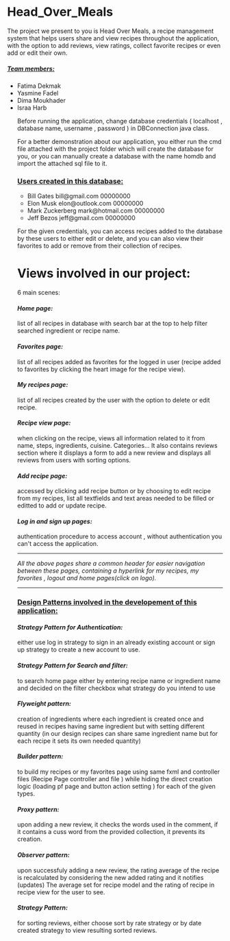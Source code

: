 # Head_Over_Meals

The project we present to you is Head Over Meals, a recipe management system that helps users share and view recipes throughout the application, with the option to add reviews, view ratings, collect favorite recipes or even add or edit their own.

<h5><u>Team members:</u></h4>
<ul>
<li>Fatima Dekmak</li>
<li>Yasmine Fadel</li>
<li>Dima Moukhader</li>
<li>Israa Harb</li>

Before running the application, change database credentials ( localhost , database name, username , password ) in DBConnection java class.

For a better demonstration about our application, you either run the cmd file attached with the project folder which will create the database for you, or you can manually create a database with the name homdb and import the attached sql file to it.

<h3><u>Users created in this database:</u></h3>
<ul>
<li>Bill Gates
bill@gmail.com
00000000</li>

<li>Elon Musk
elon@outlook.com
00000000</li>

<li>Mark Zuckerberg
mark@hotmail.com
00000000</li>

<li>Jeff Bezos
jeff@gmail.com
00000000</li>
  </ul>

For the given credentials, you can access recipes added to the database by these users to either edit or delete, and you can also view their favorites to add or remove from their collection of recipes.

  <h1>Views involved in our project:</h1>
6 main scenes:

  <h4><i>Home page:</i></h4>
  list of all recipes in database with search bar at the top to help filter searched ingredient or recipe name.

  <h4><i>Favorites page:</i></h4>
  list of all recipes added as favorites for the logged in user (recipe added to favorites by clicking the heart image for the recipe view).

  <h4><i>My recipes page:</i></h4> 
  list of all recipes created by the user with the option to delete or edit recipe.

  <h4><i>Recipe view page:</i></h4> 
  when clicking on the recipe, views all information related to it from name, steps, ingredients, cuisine. Categories... It also contains reviews section where it displays a form to add a new review and displays all reviews from users with sorting options.

  <h4><i>Add recipe page:</i></h4> 
  accessed by clicking add recipe button or by choosing to edit recipe from my recipes, list all textfields and text areas needed to be filled or editted to add or update recipe.

  <h4><i>Log in and sign up pages:</i></h4> 
authentication procedure to access account , without authentication you can't access the application.
<hr>
<i>All the above pages share a common header for easier navigation between these pages, containing a hyperlink for my recipes, my favorites , logout and home pages(click on logo).</i>
<hr>
  <h3><u>Design Patterns involved in the developement of this application:</u></h3>

<h4><i>Strategy Pattern for Authentication:</i></h4> 
  either use log in strategy to sign in an already existing account or sign up strategy to create a new account to use.

<h4><i>Strategy Pattern for Search and filter: </i></h4> 
  to search home page either by entering recipe name or ingredient name and decided on the filter checkbox what strategy do you intend to use

<h4><i>Flyweight pattern:</i></h4> 
  creation of ingredients where each ingredient is created once and reused in recipes having same ingredient but with setting different quantity (in our design recipes can share same ingredient name but for each recipe it sets its own needed quantity)

<h4><i>Builder pattern:</i></h4> 
  to build my recipes or my favorites page using same fxml and controller files (Recipe Page controller and file ) while hiding the direct creation logic (loading pf page and button action setting ) for each of the given types.

<h4><i>Proxy pattern: </i></h4>
 upon adding a new review, it checks the words used in the comment, if it contains a cuss word from the provided collection, it prevents its creation.

<h4><i>Observer pattern:</i></h4> 
  upon successfuly adding a new review, the rating average of the recipe is recalculated by considering the new added rating and it notifies (updates)
The average set for recipe model and the rating of recipe in recipe view for the user to see.

<h4><i>Strategy Pattern: </i></h4> 
  for sorting  reviews, either choose sort by rate strategy or by date created strategy to view resulting sorted reviews.
